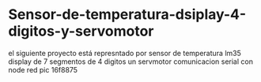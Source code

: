 # Sensor-de-temperatura-dsiplay-4-digitos-y-servomotor

el siguiente proyecto está represntado por
sensor de temperatura lm35
display de 7 segmentos de 4 digitos
un servmotor
comunicacion serial con node red
pic 16f8875


